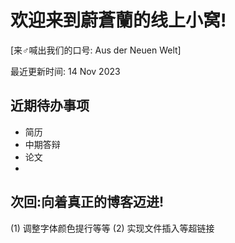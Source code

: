 # 欢迎来到蔚蒼蘭的线上小窝!
[来♂喊出我们的口号: Aus der Neuen Welt]

最近更新时间: 14 Nov 2023

近期待办事项
-
- 简历
- 中期答辩
- 论文
-
次回:向着真正的博客迈进!
-
(1) 调整字体颜色提行等等
(2) 实现文件插入等超链接
